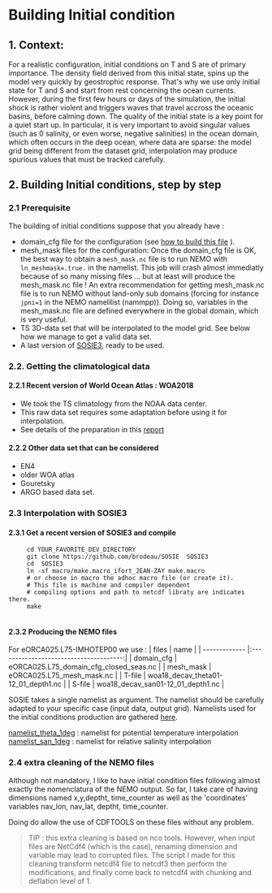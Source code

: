 # Building Initial condition
## 1. Context:
For a realistic configuration, initial conditions on T and S are of primary importance. The density field derived from this initial state, spins up the model very
quickly by  geostrophic response. That's why we use only initial state for T and S and start from rest concerning the ocean currents.  However, during the first 
few hours or days of the simulation, the initial shock is rather violent and triggers waves that travel accross the oceanic basins, before calming down.  The quality
of the initial state  is a key point for a quiet start up. In particular, it is very important to avoid singular values (such as 0 salinity, or even worse, 
negative salinities) in the ocean domain, which often occurs in the deep ocean, where data are sparse: the model grid being different from the dataset grid, 
interpolation may produce spurious values that must be tracked carefully.

## 2. Building Initial conditions, step by step
### 2.1 Prerequisite
The building of initial conditions suppose that you already have :
  * domain_cfg file for the configuration (see [how to build this file](BUILD/DOMAIN_cfg/README.md) ).
  * mesh_mask files for the configuration: Once the domain_cfg file is OK, the best way to obtain a `mesh_mask.nc` file is to run 
NEMO with `ln_meshmask=.true.` in the namelist. This job will crash almost immediatly because of so many missing files ... but at least will produce the mesh_mask.nc file ! An extra recommendation for getting mesh_mask.nc file is to run NEMO without land-only sub domains (forcing for instance `jpni=1` in the NEMO namelilist (nammpp)). Doing so, variables in the mesh_mask.nc file are defined everywhere in the global domain, which is very useful.
  * TS 3D-data set that will be interpolated to the model grid. See below how we manage to get a valid data set.
  * A last version of [SOSIE3](https://github.com/brodeau/SOSIE), ready to be used. 

### 2.2. Getting the climatological data
#### 2.2.1 Recent version of World Ocean Atlas : WOA2018
  * We took the TS climatology from the NOAA data center. 
  * This raw data set requires some adaptation before using it for interpolation.
  * See details of the preparation in this [report](../WOA2018/WOA18_processing.md)
#### 2.2.2 Other data set that can be considered
  * EN4
  * older WOA atlas
  * Gouretsky
  * ARGO based data set.

### 2.3 Interpolation with  SOSIE3
#### 2.3.1 Get a recent version of SOSIE3  and compile

```
     cd YOUR_FAVORITE_DEV_DIRECTORY
     git clone https://github.com/brodeau/SOSIE  SOSIE3
     cd  SOSIE3
     ln -sf macro/make.macro_ifort_JEAN-ZAY make.macro
     # or choose in macro the adhoc macro file (or create it).
     # This file is machine and compiler dependent
     # compiling options and path to netcdf libraty are indicates there.
     make
     
```

#### 2.3.2 Producing the NEMO files

For eORCA025.L75-IMHOTEP00 we use :
|  files        | name                                   |
| ------------- |:--------------------------------------:|
| domain_cfg    | eORCA025.L75_domain_cfg_closed_seas.nc |
| mesh_mask     | eORCA025.L75_mesh_mask.nc              |
| T-file        | woa18_decav_theta01-12_01_depth1.nc    |
| S-file        | woa18_decav_san01-12_01_depth1.nc      |

SOSIE takes a single namelist as argument. The namelist should be carefully adapted to your specific case (input data, output grid). 
Namelists used for the initial conditions production are gathered [here](./). 

[namelist_theta_1deg](./namelist_theta_1deg) : namelist for potential temperature interpolation
[namelist_san_1deg](./namelist_san_1deg) : namelist for relative salinity interpolation

### 2.4 extra cleaning of the NEMO files
Although not mandatory, I like to have initial condition files following almost exactly the nomenclatura of the NEMO output. So far, I take care of having dimensions named
x,y,deptht, time_counter as well as the 'coordinates' variables nav_lon, nav_lat, deptht, time_counter. 

Doing do allow the use of CDFTOOLS on these files without any problem. 

> TIP : this extra cleaning is based on nco tools. However, when input files are NetCdf4 (which is the case), renaming dimension and variable may lead to corrupted files.
The script I made for this cleaning transform netcdf4 file to netcdf3 then perform the modifications, and finally come back to netcdf4 with chunking and deflation level of 1.
